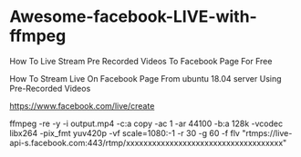# Awesome-facebook-LIVE-with-ffmpeg
How To Live Stream Pre Recorded Videos To Facebook Page For Free

How To Stream Live On Facebook Page From ubuntu 18.04 server Using Pre-Recorded Videos

https://www.facebook.com/live/create

ffmpeg -re -y -i output.mp4 -c:a copy -ac 1 -ar 44100 -b:a 128k -vcodec libx264 -pix_fmt yuv420p -vf scale=1080:-1 -r 30 -g 60 -f flv "rtmps://live-api-s.facebook.com:443/rtmp/xxxxxxxxxxxxxxxxxxxxxxxxxxxxxxxxxxxx"
